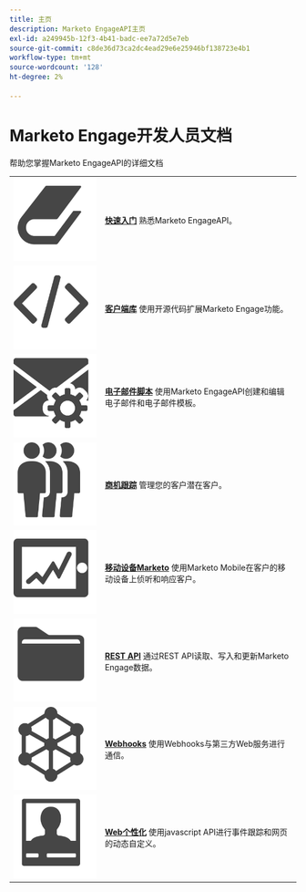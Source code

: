 ```yaml
---
title: 主页
description: Marketo EngageAPI主页
exl-id: a249945b-12f3-4b41-badc-ee7a72d5e7eb
source-git-commit: c8de36d73ca2dc4ead29e6e25946bf138723e4b1
workflow-type: tm+mt
source-wordcount: '128'
ht-degree: 2%

---
```


# Marketo Engage开发人员文档

帮助您掌握Marketo EngageAPI的详细文档

<table>
<tbody>
<tr>
<td><img src="assets/Smock_Book_18_N.svg" alt="快速入门"></td>
<td><a href="getting-started.md"><strong>快速入门</strong></a>  熟悉Marketo EngageAPI。</td>
</tr>
<tr>
<td><img src="assets/Smock_Code_18_N.svg" alt="客户端库"></td>
<td><a href="https://github.com/Marketo/Community-Supported-Client-Libraries"><strong>客户端库</strong></a> 使用开源代码扩展Marketo Engage功能。</td>
</tr>
<tr>
<td><img src="assets/Smock_EmailGear_18_N.svg" alt="电子邮件脚本"></td>
<td><a href="rest-api/emails.md"><strong>电子邮件脚本</strong></a> 使用Marketo EngageAPI创建和编辑电子邮件和电子邮件模板。</td>
</tr>
<tr>
<td><img src="assets/Smock_PeopleGroup_18_N.svg" alt="商机跟踪"></td>
<td><a href="javascript-api/lead-tracking.md"><strong>商机跟踪</strong></a> 管理您的客户潜在客户。</td>
</tr>
<tr>
<td><img src="assets/Smock_MobileServices_18_N.svg" alt="移动设备Marketo"></td>
<td><a href="mobile/mobile.md"><strong>移动设备Marketo</strong></a> 使用Marketo Mobile在客户的移动设备上侦听和响应客户。</td>
</tr>
<tr>
<td><img src="assets/Smock_AppleFiles_18_N.svg" alt="REST API"></td>
<td><a href="https://developer.adobe.com/marketo-apis/"><strong>REST API</strong></a> 通过REST API读取、写入和更新Marketo Engage数据。</td>
</tr>
<tr>
<td><img src="assets/Smock_SocialNetwork_18_N.svg" alt="Webhooks"></td>
<td><a href="webhooks/webhooks.md"><strong>Webhooks</strong></a> 使用Webhooks与第三方Web服务进行通信。</td>
</tr>
<tr>
<td><img src="assets/Smock_PersonalizationField_18_N.svg" alt="Web个性化"></td>
<td><a href="javascript-api/web-personalization.md"><strong>Web个性化</strong></a> 使用javascript API进行事件跟踪和网页的动态自定义。</td>
</tr>
</tbody>
</table>
